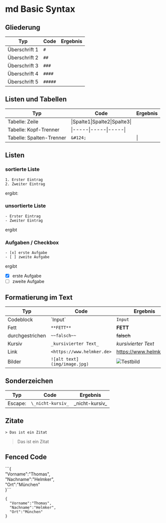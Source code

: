 # md Basic Syntax



## Gliederung
|Typ|Code|Ergebnis|
|---------------|--------------------------|----------------------------|
|Überschrift 1|`#`||
|Überschrift 2|`##`||
|Überschrift 3|`###`||
|Überschrift 4|`####`||
|Überschrift 5|`#####`||


## Listen und Tabellen
|Typ|Code|Ergebnis|
|---------------|--------------------------|----------------------------|
|Tabelle: Zeile|&#124;Spalte1&#124;Spalte2&#124;Spalte3&#124;||
|Tabelle: Kopf-Trenner|&#124;-----&#124;-----&#124;-----&#124;||
|Tabelle: Spalten-Trenner |`&#124;`|&#124;|

## Listen
### sortierte Liste

```
1. Erster Eintrag
2. Zweiter Eintrag
```  
ergibt:   

### unsortierte Liste
```
- Erster Eintrag
- Zweiter Eintrag
```  
ergibt  

### Aufgaben / Checkbox
```
- [x] erste Aufgabe
- [ ] zweite Aufgabe
```
ergibt
- [x] erste Aufgabe
- [ ] zweite Aufgabe

## Formatierung im Text
|Typ|Code|Ergebnis|
|---------------|--------------------------|----------------------------|
|Codeblock|\`Input\`| `Input`|
|Fett|`**FETT**`|**FETT**|
|durchgestrichen|`~~falsch~~`|~~falsch~~|
|Kursiv|`_kursivierter Text_`|_kursivierter Text_|
|Link|`<https://www.helmker.de>`|<https://www.helmker.de>|
|Bilder|`![alt text](img/image.jpg)`|![Testbild](img/image.jpg)|

## Sonderzeichen
|Typ|Code|Ergebnis|
|---------------|--------------------------|----------------------------|
|Escape: |`\_nicht-kursiv_`|\_nicht-kursiv_|

## Zitate
`> Das ist ein Zitat`  
> Das ist ein Zitat


## Fenced Code 
\`\`\`{  
 "Vorname":"Thomas",  
 "Nachname":"Helmker",  
 "Ort":"München"  
 }\`\`\`  
```
{  
  "Vorname":"Thomas",  
  "Nachname":"Helmker",  
  "Ort":"München"
}
```

